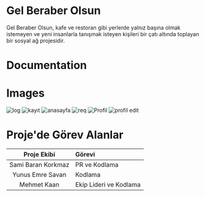 # Gel Beraber Olsun

Gel Beraber Olsun, kafe ve restoran gibi yerlerde yalnız başına olmak istemeyen ve yeni insanlarla tanışmak isteyen kişileri bir çatı altında toplayan bir sosyal ağ projesidir.

# Documentation


# Images
![log](https://user-images.githubusercontent.com/94560965/143295217-43e970f4-28f9-43bb-a119-9f08a5637acb.PNG)
![kayıt](https://user-images.githubusercontent.com/94560965/145355842-6dc46263-405f-4997-9e2d-de125d264afa.PNG)
![anasayfa](https://user-images.githubusercontent.com/94560965/145355892-539e9d6f-0c82-44de-b7b1-c1ef5df25442.PNG)
![req](https://user-images.githubusercontent.com/94560965/145355954-00837afe-5fd1-47c9-a276-417bf7cb885d.PNG)
![Profil](https://user-images.githubusercontent.com/94560965/145355988-6be58830-403c-4682-8ad8-0f393b1fdf1f.PNG)
![profil edit](https://user-images.githubusercontent.com/94560965/145356020-81066935-fe2a-44ef-b19a-f4d01d376f71.PNG)

# Proje'de Görev Alanlar

|Proje Ekibi            | Görevi                   |
|:---------------------:|:-------------------------|
|Sami Baran Korkmaz | PR ve Kodlama|
|Yunus Emre Savan | Kodlama|
|Mehmet Kaan | Ekip Lideri ve Kodlama|
